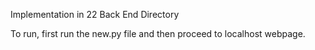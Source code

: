 Implementation in 22 Back End Directory

To run, first run the new.py file and then proceed to localhost webpage.
